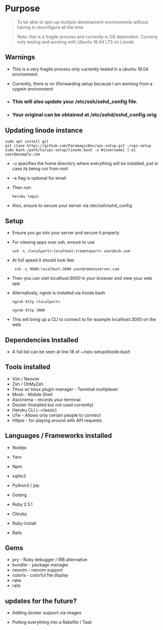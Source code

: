 # Purpose
> To be able to spin up multiple development environments without
> having to reconfigure all the time
>  
> Note: this is a fragile process and currently is OS dependent. Currenly only testing and working with
> Ubuntu 18.04 LTS on Linode

## Warnings
   * This is a very fragile process only currently tested in a ubuntu 18.04 environment
   * Currently, there is no Xforwarding setup because I am working from a cygwin environment 

* ### This will also update your /etc/ssh/sshd_config file.
* ### Your original can be obtained at /etc/sshd/sshd_config.orig
  
## Updating linode instance

    sudo apt install git
    git clone https://github.com/ParamagicDev/vps-setup.git ~/vps-setup
    sudo bash /path/to/vps-setup/linode.bash -u #{username} [-e] user@example.com

* -u specifies the home directory where everything will be installed, just in case its being run from root
* -e flag is optional for email

* Then run:

      heroku login

* Also, ensure to secure your server via /etc/ssh/sshd_config 

## Setup

* Ensure you go into your server and secure it properly

* For viewing apps over ssh, ensure to use 
    
      ssh -L <localport>:localhost:<remoteport> user@ssh.com

* At full speed it should look like: 
    
       ssh -L 9000:localhost:3000 user@remoteserver.com
* Then you can visit <em>localhost:9000</em> in your browser and view your web app

* Alternatively, ngrok is installed via linode.bash 
    
      ngrok http <localport>

      ngrok http 3000 

* This will bring up a CLI to connect to for example localhost:3000 on the web  


## Dependencies Installed

* A full list can be seen at line 18 of ~/vps-setup/linode.bash

## Tools installed

* Vim / Neovim
* Zsh / OhMyZsh
* Tmux w/ tmux plugin manager - Terminal multiplexer
* Mosh - Mobile Shell
* Asciinema - records your terminal
* Docker (Installed but not used currently)
* Heroku CLI (--classic)
* Ufw - Allows only certain people to connect
* Httpie - for playing around with API requests

## Languages / Frameworks installed
* Nodejs
* Yarn
* Npm

* sqlite3

* Python3 / pip
* Golang

* Ruby 2.5.1
* Chruby
* Ruby-Install
* Rails

## Gems
* pry - Ruby debugger / IRB alternative
* bundler - package manager
* neovim - neovim support
* colorls - colorful file display
* rake
* rails


## updates for the future?
    
* Adding docker support via images

* Putting everything into a Rakefile / Task
